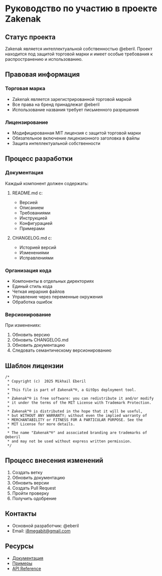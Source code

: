 # Руководство по участию в проекте Zakenak

## Статус проекта
Zakenak является интеллектуальной собственностью @eberil. Проект находится под защитой торговой марки и имеет особые требования к распространению и использованию.

## Правовая информация

### Торговая марка
- Zakenak является зарегистрированной торговой маркой
- Все права на бренд принадлежат @eberil
- Использование названия требует письменного разрешения

### Лицензирование
- Модифицированная MIT лицензия с защитой торговой марки
- Обязательное включение лицензионного заголовка в файлы
- Защита интеллектуальной собственности

## Процесс разработки

### Документация
Каждый компонент должен содержать:
1. README.md с:
   - Версией
   - Описанием
   - Требованиями
   - Инструкцией
   - Конфигурацией
   - Примерами

2. CHANGELOG.md с:
   - Историей версий
   - Изменениями
   - Исправлениями

### Организация кода
- Компоненты в отдельных директориях
- Единый стиль кода
- Четкая иерархия файлов
- Управление через переменные окружения
- Обработка ошибок

### Версионирование
При изменениях:
1. Обновить версию
2. Обновить CHANGELOG.md
3. Обновить документацию
4. Следовать семантическому версионированию

## Шаблон лицензии
```plaintext
/*
 * Copyright (c)  2025 Mikhail Eberil
 * 
 * This file is part of Ƶakenak™®, a GitOps deployment tool.
 * 
 * Ƶakenak™® is free software: you can redistribute it and/or modify
 * it under the terms of the MIT License with Trademark Protection.
 * 
 * Ƶakenak™® is distributed in the hope that it will be useful,
 * but WITHOUT ANY WARRANTY; without even the implied warranty of
 * MERCHANTABILITY or FITNESS FOR A PARTICULAR PURPOSE. See the
 * MIT License for more details.
 * 
 * The name "Ƶakenak™®" and associated branding are trademarks of @eberil
 * and may not be used without express written permission.
 */
```

## Процесс внесения изменений
1. Создать ветку
2. Обновить документацию
3. Обновить версии
4. Создать Pull Request
5. Пройти проверку
6. Получить одобрение

## Контакты
- Основной разработчик: @eberil
- Email: i8megabit@gmail.com

## Ресурсы
- [Документация](./docs/)
- [Примеры](./examples/)
- [API Reference](./docs/API.md)
